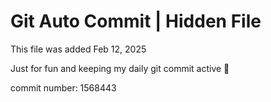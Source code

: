 # Git Auto Commit | Hidden File

This file was added Feb 12, 2025

Just for fun and keeping my daily git commit active 🤪

commit number: 1568443
